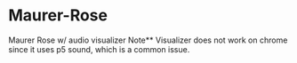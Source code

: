 # Maurer-Rose
Maurer Rose w/ audio visualizer
Note** Visualizer does not work on chrome since it uses p5 sound, which is a common issue.
